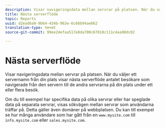 ```yaml
---
description: Visar navigeringsdata mellan servrar på platsen. När du väljer ett servernamn från din plats visar nästa serverflöde antalet besökare som navigerade från den servern till de andra servrarna på din plats under ett eller flera besök.
title: Nästa serverflöde
topic: Reports
uuid: d2ead6a9-9b64-434b-963e-6c66b94ae662
translation-type: tm+mt
source-git-commit: 99ee24efaa517e8da700c67818c111c4aa90dc02

---
```



# Nästa serverflöde

Visar navigeringsdata mellan servrar på platsen. När du väljer ett servernamn från din plats visar nästa serverflöde antalet besökare som navigerade från den servern till de andra servrarna på din plats under ett eller flera besök.

Om du till exempel har specifika data på olika servrar eller har speglade data på separata servrar, visas sökvägen mellan servrar som användarna träffar på. Detta gäller även domäner på webbplatsen. Du kan till exempel se hur många användare som har gått från en `www.mysite.com` till `info.mysite.com` eller `sales.mysite.com`.
